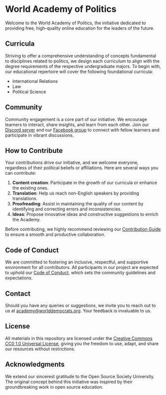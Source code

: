 # World Academy of Politics

Welcome to the World Academy of Politics, the initiative dedicated to providing free, high-quality online education for the leaders of the future.

## Curricula

Striving to offer a comprehensive understanding of concepts fundamental to disciplines related to politics, we design each curriculum to align with the degree requirements of the respective undergraduate majors. To begin with, our educational repertoire will cover the following foundational curricula:

- International Relations
- Law
- Political Science

## Community

Community engagement is a core part of our initiative. We encourage learners to interact, share insights, and learn from each other. Join our [Discord server](https://discord.gg/KhuwtTPnXa) and our [Facebook group](https://www.facebook.com/groups/worlddemocrats) to connect with fellow learners and participate in vibrant discussions.

## How to Contribute

Your contributions drive our initiative, and we welcome everyone, regardless of their political beliefs or affiliations. Here are several ways you can contribute:

1. **Content creation**: Participate in the growth of our curricula or enhance the existing ones.
2. **Translation**: Help us reach non-English speakers by providing translations.
3. **Proofreading**: Assist in maintaining the quality of our content by identifying and correcting errors and inconsistencies.
4. **Ideas**: Propose innovative ideas and constructive suggestions to enrich the Academy.

Before contributing, we highly recommend reviewing our [Contribution Guide](CONTRIBUTING.md) to ensure a smooth and productive collaboration.

## Code of Conduct

We are committed to fostering an inclusive, respectful, and supportive environment for all contributors. All participants in our project are expected to uphold our [Code of Conduct](CODE_OF_CONDUCT.md), which sets the community guidelines and expectations.

## Contact

Should you have any queries or suggestions, we invite you to reach out to us at [academy@worlddemocrats.org](mailto:academy@worlddemocrats.org). Your feedback is invaluable to us.

## License

All materials in this repository are licensed under the [Creative Commons CC0 1.0 Universal License](LICENSE), giving you the freedom to use, adapt, and share our resources without restrictions.

## Acknowledgments 

We extend our sincerest gratitude to the Open Source Society University. The original concept behind this initiative was inspired by their groundbreaking work in open source education.

